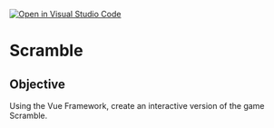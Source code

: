 [![Open in Visual Studio Code](https://classroom.github.com/assets/open-in-vscode-c66648af7eb3fe8bc4f294546bfd86ef473780cde1dea487d3c4ff354943c9ae.svg)](https://classroom.github.com/online_ide?assignment_repo_id=8078703&assignment_repo_type=AssignmentRepo)
# Scramble

## Objective
Using the Vue Framework, create an interactive version of the game Scramble.
